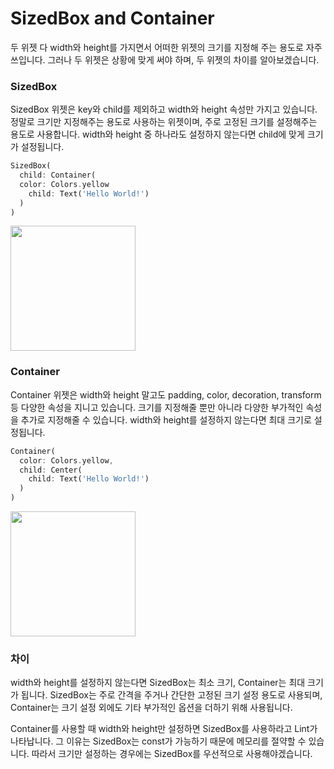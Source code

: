 # SizedBox and Container

두 위젯 다 width와 height를 가지면서 어떠한 위젯의 크기를 지정해 주는 용도로 자주 쓰입니다.
그러나 두 위젯은 상황에 맞게 써야 하며, 두 위젯의 차이를 알아보겠습니다.

### SizedBox
SizedBox 위젯은 key와 child를 제외하고 width와 height 속성만 가지고 있습니다.
정말로 크기만 지정해주는 용도로 사용하는 위젯이며, 주로 고정된 크기를 설정해주는 용도로 사용합니다.
width와 height 중 하나라도 설정하지 않는다면 child에 맞게 크기가 설정됩니다.
```dart
SizedBox(
  child: Container(
  color: Colors.yellow
    child: Text('Hello World!')
  )
)
```

<img src="https://velog.velcdn.com/images/chojja7188/post/a799e066-2702-4c41-90c0-4fc9fd17d559/image.png" width="200">

### Container
Container 위젯은 width와 height 말고도 padding, color, decoration, transform 등 다양한 속성을 지니고 있습니다.
크기를 지정해줄 뿐만 아니라 다양한 부가적인 속성을 추가로 지정해줄 수 있습니다.
width와 height를 설정하지 않는다면 최대 크기로 설정됩니다.
```dart
Container(
  color: Colors.yellow,
  child: Center(
    child: Text('Hello World!')
  )
)
```
<img src="https://velog.velcdn.com/images/chojja7188/post/fc14bad5-cc9d-4ea1-b965-22a8a52ce26c/image.png" width="200">


### 차이
width와 height를 설정하지 않는다면 SizedBox는 최소 크기, Container는 최대 크기가 됩니다.
SizedBox는 주로 간격을 주거나 간단한 고정된 크기 설정 용도로 사용되며,
Container는 크기 설정 외에도 기타 부가적인 옵션을 더하기 위해 사용됩니다.

Container를 사용할 때 width와 height만 설정하면 SizedBox를 사용하라고 Lint가 나타납니다.
그 이유는 SizedBox는 const가 가능하기 때문에 메모리를 절약할 수 있습니다.
따라서 크기만 설정하는 경우에는 SizedBox를 우선적으로 사용해야겠습니다.
